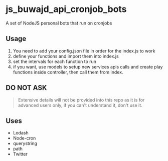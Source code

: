 # js_buwajd_api_cronjob_bots

 A set of NodeJS personal bots that run on cronjobs

## Usage

 1. You need to add your config.json file in order for the index.js to work
 2. define your functions and import them into index.js
 3. set the intervals for each function to run
 4. if you want, use models to setup new services apis calls and create play functions inside controller, then call them from index.

## DO NOT ASK

 > Extensive details will not be provided into this repo as it is for advanced users only, if you can't understand it, don't use it.

## Uses

- Lodash
- Node-cron
- querystring
- path
- Twitter
